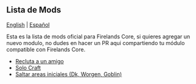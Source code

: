 ## Lista de Mods

[English](https://github.com/FirelandsProject/modules-list/blob/main/README.MD) | [Español](https://github.com/FirelandsProject/modules-list/blob/main/README-ES.MD)

Esta es la lista de mods oficial para Firelands Core, si quieres agregar un nuevo modulo, no dudes en hacer un PR aqui compartiendo tu módulo compatible con Firelands Core.

- [Recluta a un amigo](https://github.com/FirelandsProject/mod-recruit-a-friend)
- [Solo Craft](https://github.com/FirelandsProject/mod-SoloCraft-Cata)
- [Saltar areas iniciales (Dk, Worgen, Goblin)](https://github.com/FirelandsProject/mod-Skip-Starter-Cata)

